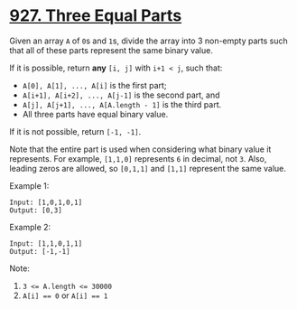 # [927. Three Equal Parts](https://leetcode-cn.com/problems/three-equal-parts/)

Given an array `A` of `0`s and `1`s, divide the array into 3 non-empty parts such that all of these parts represent the same binary value.

If it is possible, return **any** `[i, j]` with `i+1 < j`, such that:

- `A[0], A[1], ..., A[i]` is the first part;
- `A[i+1], A[i+2], ..., A[j-1]` is the second part, and
- `A[j], A[j+1], ..., A[A.length - 1]` is the third part.
- All three parts have equal binary value.

If it is not possible, return `[-1, -1]`.

Note that the entire part is used when considering what binary value it represents.  For example, `[1,1,0]` represents `6` in decimal, not `3`.  Also, leading zeros are allowed, so `[0,1,1]` and `[1,1]` represent the same value.

Example 1:

```text
Input: [1,0,1,0,1]
Output: [0,3]
```

Example 2:

```text
Input: [1,1,0,1,1]
Output: [-1,-1]
```

Note:

1. `3 <= A.length <= 30000`
1. `A[i] == 0` or `A[i] == 1`